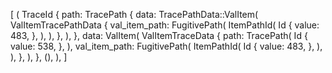 [
    (
        TraceId {
            path: TracePath {
                data: TracePathData::ValItem(
                    ValItemTracePathData {
                        val_item_path: FugitivePath(
                            ItemPathId(
                                Id {
                                    value: 483,
                                },
                            ),
                        ),
                    },
                ),
            },
            data: ValItem(
                ValItemTraceData {
                    path: TracePath(
                        Id {
                            value: 538,
                        },
                    ),
                    val_item_path: FugitivePath(
                        ItemPathId(
                            Id {
                                value: 483,
                            },
                        ),
                    ),
                },
            ),
        },
        (),
    ),
]
